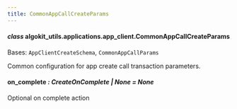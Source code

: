 ```yaml
---
title: CommonAppCallCreateParams
---
```

#### *class* algokit_utils.applications.app_client.CommonAppCallCreateParams

Bases: `AppClientCreateSchema`, `CommonAppCallParams`

Common configuration for app create call transaction parameters.

#### on_complete *: CreateOnComplete | None* *= None*

Optional on complete action